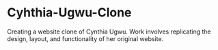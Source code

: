 # Cyhthia-Ugwu-Clone
Creating a website clone of Cynthia Ugwu. Work involves replicating the design, layout, and functionality of her original website.
